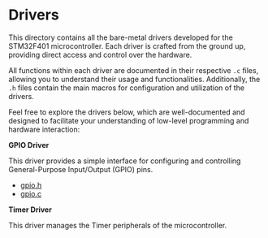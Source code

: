 # Drivers

This directory contains all the bare-metal drivers developed for the STM32F401 microcontroller. Each driver is crafted from the ground up, providing direct access and control over the hardware. 

All functions within each driver are documented in their respective `.c` files, allowing you to understand their usage and functionalities. Additionally, the `.h` files contain the main macros for configuration and utilization of the drivers.

Feel free to explore the drivers below, which are well-documented and designed to facilitate your understanding of low-level programming and hardware interaction:

**GPIO Driver**

This driver provides a simple interface for configuring and controlling General-Purpose Input/Output (GPIO) pins.

- [gpio.h](Inc/gpio.h)
- [gpio.c](Src/gpio.c)

**Timer Driver**

This driver manages the Timer peripherals of the microcontroller.